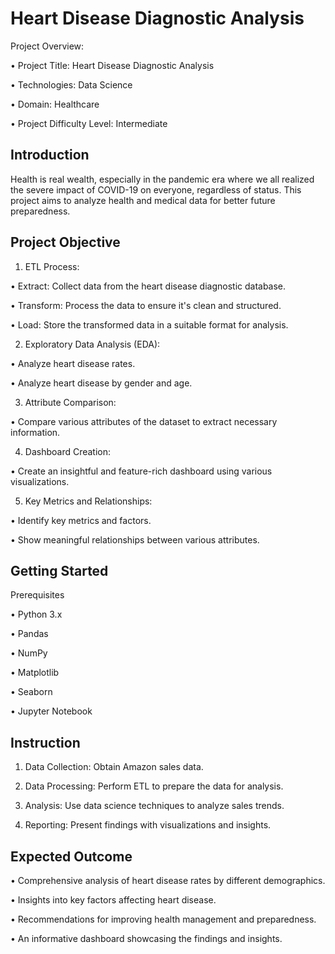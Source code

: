 
#  Heart Disease Diagnostic Analysis

Project Overview:

• Project Title: Heart Disease Diagnostic Analysis

• Technologies: Data Science

• Domain: Healthcare

• Project Difficulty Level: Intermediate
## Introduction

Health is real wealth, especially in the pandemic era where we all realized the severe impact of COVID-19 on everyone, regardless of status. This project aims to analyze health and medical data for better future preparedness.
## Project Objective
1. ETL Process:

 • Extract: Collect data from the heart disease diagnostic database.

 • Transform: Process the data to ensure it's clean and structured.
 
 • Load: Store the transformed data in a suitable format for analysis.

2. Exploratory Data Analysis (EDA):

• Analyze heart disease rates.

• Analyze heart disease by gender and age.


3. Attribute Comparison:

• Compare various attributes of the dataset to extract necessary information.

4. Dashboard Creation:

• Create an insightful and feature-rich dashboard using various visualizations.

5. Key Metrics and Relationships:

• Identify key metrics and factors.

• Show meaningful relationships between various attributes.
## Getting Started

Prerequisites

• Python 3.x

• Pandas

• NumPy

• Matplotlib

• Seaborn

• Jupyter Notebook
## Instruction
1. Data Collection: Obtain Amazon sales data.

2. Data Processing: Perform ETL to prepare the data for analysis.

3. Analysis: Use data science techniques to analyze sales trends.

4. Reporting: Present findings with visualizations and insights.

## Expected Outcome

• Comprehensive analysis of heart disease rates by different demographics.

• Insights into key factors affecting heart disease.

• Recommendations for improving health management and preparedness.

• An informative dashboard showcasing the findings and insights.